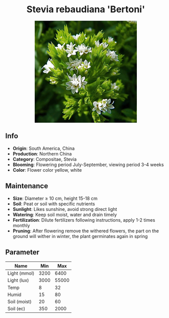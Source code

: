 <h1 align='center'>Stevia rebaudiana 'Bertoni'</h1>
<p align="center">
    <img 
        align='center'
        width='320'
        src="../images/stevia rebaudiana bertoni.png" 
        alt='Stevia rebaudiana 'Bertoni'' />
</p>

## Info

 - **Origin**: South America, China
 - **Production**: Northern China
 - **Category**: Compositae, Stevia
 - **Blooming**: Flowering period July-September, viewing period 3-4 weeks
 - **Color**: Flower color yellow, white

## Maintenance

 - **Size**: Diameter ≥ 10 cm, height 15-18 cm
 - **Soil**: Peat or soil with specific nutrients
 - **Sunlight**: Likes sunshine, avoid strong direct light
 - **Watering**: Keep soil moist, water and drain timely
 - **Fertilization**: Dilute fertilizers following instructions, apply 1-2 times monthly
 - **Pruning**: After flowering remove the withered flowers, the part on the ground will wither in winter, the plant germinates again in spring

## Parameter

| Name         | Min  | Max   |
|--------------|------|-------|
| Light (mmol) | 3200 | 6400  |
| Light (lux)  | 3000 | 55000 |
| Temp         | 8    | 32    |
| Humid        | 15   | 80    |
| Soil (moist) | 20   | 60    |
| Soil (ec)    | 350  | 2000  |